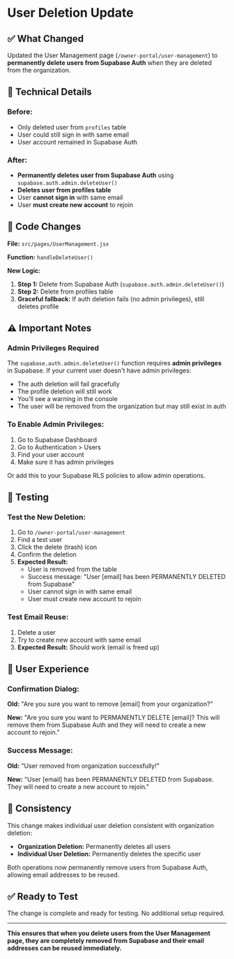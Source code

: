 # User Deletion Update

## ✅ What Changed

Updated the User Management page (`/owner-portal/user-management`) to **permanently delete users from Supabase Auth** when they are deleted from the organization.

## 🔧 Technical Details

### Before:
- Only deleted user from `profiles` table
- User could still sign in with same email
- User account remained in Supabase Auth

### After:
- **Permanently deletes user from Supabase Auth** using `supabase.auth.admin.deleteUser()`
- **Deletes user from profiles table**
- User **cannot sign in** with same email
- User **must create new account** to rejoin

## 📝 Code Changes

**File:** `src/pages/UserManagement.jsx`

**Function:** `handleDeleteUser()`

**New Logic:**
1. **Step 1:** Delete from Supabase Auth (`supabase.auth.admin.deleteUser()`)
2. **Step 2:** Delete from profiles table
3. **Graceful fallback:** If auth deletion fails (no admin privileges), still deletes profile

## ⚠️ Important Notes

### Admin Privileges Required
The `supabase.auth.admin.deleteUser()` function requires **admin privileges** in Supabase. If your current user doesn't have admin privileges:

- The auth deletion will fail gracefully
- The profile deletion will still work
- You'll see a warning in the console
- The user will be removed from the organization but may still exist in auth

### To Enable Admin Privileges:
1. Go to Supabase Dashboard
2. Go to Authentication > Users
3. Find your user account
4. Make sure it has admin privileges

Or add this to your Supabase RLS policies to allow admin operations.

## 🧪 Testing

### Test the New Deletion:
1. Go to `/owner-portal/user-management`
2. Find a test user
3. Click the delete (trash) icon
4. Confirm the deletion
5. **Expected Result:**
   - User is removed from the table
   - Success message: "User [email] has been PERMANENTLY DELETED from Supabase"
   - User cannot sign in with same email
   - User must create new account to rejoin

### Test Email Reuse:
1. Delete a user
2. Try to create new account with same email
3. **Expected Result:** Should work (email is freed up)

## 🎯 User Experience

### Confirmation Dialog:
**Old:** "Are you sure you want to remove [email] from your organization?"

**New:** "Are you sure you want to PERMANENTLY DELETE [email]? This will remove them from Supabase Auth and they will need to create a new account to rejoin."

### Success Message:
**Old:** "User removed from organization successfully!"

**New:** "User [email] has been PERMANENTLY DELETED from Supabase. They will need to create a new account to rejoin."

## 🔄 Consistency

This change makes individual user deletion consistent with organization deletion:

- **Organization Deletion:** Permanently deletes all users
- **Individual User Deletion:** Permanently deletes the specific user

Both operations now permanently remove users from Supabase Auth, allowing email addresses to be reused.

## ✅ Ready to Test

The change is complete and ready for testing. No additional setup required.

---

**This ensures that when you delete users from the User Management page, they are completely removed from Supabase and their email addresses can be reused immediately.**
